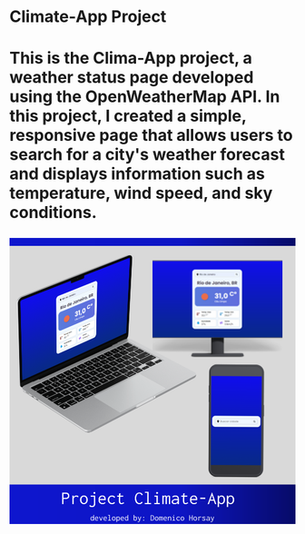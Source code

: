 <h1>Climate-App Project<h1>

<p>This is the Clima-App project, a weather status page developed using the OpenWeatherMap API. In this project, I created a simple, responsive page that allows users to search for a city's weather forecast and displays information such as temperature, wind speed, and sky conditions.<p>

<img src="src/images/project-img.svg"> 